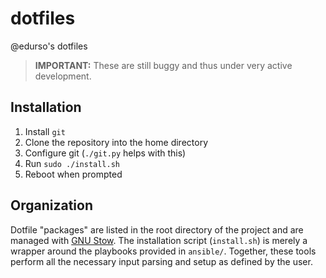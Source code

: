 # dotfiles

@edurso's dotfiles

> **IMPORTANT:** These are still buggy and thus under very active development.

## Installation

1. Install `git`
2. Clone the repository into the home directory
3. Configure git (`./git.py` helps with this)
4. Run `sudo ./install.sh`
5. Reboot when prompted

## Organization

Dotfile "packages" are listed in the root directory of the project and are managed with [GNU Stow](https://www.gnu.org/software/stow/). 
The installation script (`install.sh`) is merely a wrapper around the playbooks provided in `ansible/`. Together, these tools
perform all the necessary input parsing and setup as defined by the user.

